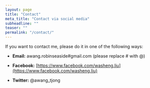 ```yaml
---
layout: page
title: "Contact"
meta_title: "Contact via social media"
subheadline: ""
teaser: ""
permalink: "/contact/"
---
```


If you want to contact me, please do it in one of the following ways:

* **Email:** awang.robinseaside#gmail.com (please replace # with @)

* **Facebook:** [https://www.facebook.com/washeng.liu](https://www.facebook.com/washeng.liu)

* **Twitter:** @awang_tjong
